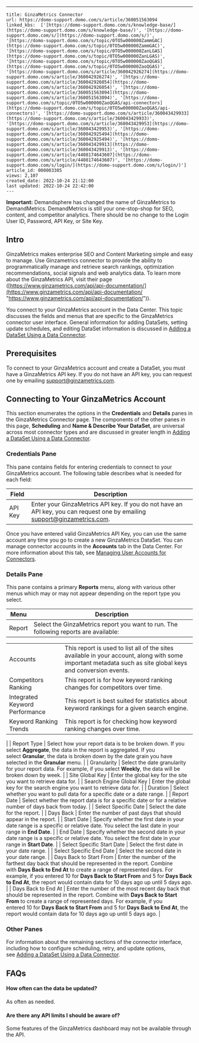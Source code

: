 ---
    title: GinzaMetrics Connector
    url: https://domo-support.domo.com/s/article/360051563094
    linked_kbs:  ['[https://domo-support.domo.com/s/knowledge-base/](https://domo-support.domo.com/s/knowledge-base/)', '[https://domo-support.domo.com/s/](https://domo-support.domo.com/s/)', '[https://domo-support.domo.com/s/topic/0TO5w000000ZammGAC](https://domo-support.domo.com/s/topic/0TO5w000000ZammGAC)', '[https://domo-support.domo.com/s/topic/0TO5w000000ZanLGAS](https://domo-support.domo.com/s/topic/0TO5w000000ZanLGAS)', '[https://domo-support.domo.com/s/topic/0TO5w000000ZaoQGAS](https://domo-support.domo.com/s/topic/0TO5w000000ZaoQGAS)', '[https://domo-support.domo.com/s/article/360042926274](https://domo-support.domo.com/s/article/360042926274)', '[https://domo-support.domo.com/s/article/360042926054](https://domo-support.domo.com/s/article/360042926054)', '[https://domo-support.domo.com/s/article/360051563094](https://domo-support.domo.com/s/article/360051563094)', '[https://domo-support.domo.com/s/topic/0TO5w000000ZaoQGAS/api-connectors](https://domo-support.domo.com/s/topic/0TO5w000000ZaoQGAS/api-connectors)', '[https://domo-support.domo.com/s/article/360043429933](https://domo-support.domo.com/s/article/360043429933)', '[https://domo-support.domo.com/s/article/360043429953](https://domo-support.domo.com/s/article/360043429953)', '[https://domo-support.domo.com/s/article/360042925494](https://domo-support.domo.com/s/article/360042925494)', '[https://domo-support.domo.com/s/article/360043429913](https://domo-support.domo.com/s/article/360043429913)', '[https://domo-support.domo.com/s/article/4408174643607](https://domo-support.domo.com/s/article/4408174643607)', '[https://domo-support.domo.com/s/login/](https://domo-support.domo.com/s/login/)']
    article_id: 000003305
    views: 2,107
    created_date: 2022-10-24 21:12:00
    last updated: 2022-10-24 22:42:00
    ---








**Important:** Demandsphere has changed the name of GinzaMetrics to DemandMetrics. DemandMetrics is still your one-stop-shop for SEO, content, and competitor analytics. There should be no change to the Login User ID, Password, API Key, or Site Key.



Intro
-----


GinzaMetrics makes enterprise SEO and Content Marketing simple and easy to manage. Use Ginzametrics connector to provide the ability to programmatically manage and retrieve search rankings, optimization recommendations, social signals and web analytics data. To learn more about the GinzaMetrics API, visit their page ([https://www.ginzametrics.com/api/api-documentation/](https://www.ginzametrics.com/api/api-documentation/ "https://www.ginzametrics.com/api/api-documentation/")).


You connect to your GinzaMetrics account in the Data Center. This topic discusses the fields and menus that are specific to the GinzaMetrics connector user interface. General information for adding DataSets, setting update schedules, and editing DataSet information is discussed in [Adding a DataSet Using a Data Connector](/s/article/360042926274).


Prerequisites
-------------


To connect to your GinzaMetrics account and create a DataSet, you must have a GinzaMetrics API key. If you do not have an API key, you can request one by emailing [support@ginzametrics.com](mailto:support@ginzametrics.com "mailto:support@ginzametrics.com"). 


Connecting to Your GinzaMetrics Account
---------------------------------------


This section enumerates the options in the **Credentials** and **Details** panes in the GinzaMetrics Connector page. The components of the other panes in this page, **Scheduling** and **Name & Describe Your DataSet**, are universal across most connector types and are discussed in greater length in [Adding a DataSet Using a Data Connector](/s/article/360042926274 "Adding a DataSet Using a Data Connector").


### Credentials Pane


This pane contains fields for entering credentials to connect to your GinzaMetrics account. The following table describes what is needed for each field:  




| Field | Description |
| --- | --- |
| API Key | Enter your GinzaMetrics API key. If you do not have an API key, you can request one by emailing [support@ginzametrics.com](mailto:support@ginzametrics.com "mailto:support@ginzametrics.com"). |


Once you have entered valid GinzaMetrics API Key, you can use the same account any time you go to create a new GinzaMetrics DataSet. You can manage connector accounts in the **Accounts** tab in the Data Center. For more information about this tab, see [Managing User Accounts for Connectors](/s/article/360042926054 "Managing User Accounts for Connectors").


### Details Pane


This pane contains a primary **Reports** menu, along with various other menus which may or may not appear depending on the report type you select.




| Menu | Description |
| --- | --- |
| Report | Select the GinzaMetrics report you want to run. The following reports are available:

|  |  |
| --- | --- |
| Accounts | This report is used to list all of the sites available in your account, along with some important metadata such as site global keys and conversion events. |
| Competitors Ranking | This report is for how keyword ranking changes for competitors over time. |
| Integrated Keyword Performance | This report is best suited for statistics about keyword rankings for a given search engine. |
| Keyword Ranking Trends | This report is for checking how keyword ranking changes over time. |

 |
| Report Type | Select how your report data is to be broken down. If you select **Aggregate**, the data in the report is aggregated. If you select **Granular**, the data is broken down by the date grain you have selected in the **Granular** menu. |
| Granularity | Select the date granularity for your report data. For example, if you select **Weekly**, the data will be broken down by week. |
| Site Global Key | Enter the global key for the site you want to retrieve data for. |
| Search Engine Global Key | Enter the global key for the search engine you want to retrieve data for. |
| Duration | Select whether you want to pull data for a specific date or a date range. |
| Report Date | Select whether the report data is for a specific date or for a relative number of days back from today. |
| Select Specific Date | Select the date for the report. |
| Days Back | Enter the number of past days that should appear in the report. |
| Start Date | Specify whether the first date in your date range is a specific or relative date. You select the last date in your range in **End Date**. |
| End Date | Specify whether the second date in your date range is a specific or relative date. You select the first date in your range in **Start Date**. |
| Select Specific Start Date | Select the first date in your date range. |
| Select Specific End Date | Select the second date in your date range. |
| Days Back to Start From | Enter the number of the farthest day back that should be represented in the report. Combine with **Days Back to End At** to create a range of represented days.
For example, if you entered 10 for **Days Back to Start From** and 5 for **Days Back to End At**, the report would contain data for 10 days ago up until 5 days ago. |
| Days Back to End At | Enter the number of the most recent day back that should be represented in the report. Combine with **Days Back to Start From** to create a range of represented days.
For example, if you entered 10 for **Days Back to Start From** and 5 for **Days Back to End At**, the report would contain data for 10 days ago up until 5 days ago. |


### Other Panes


For information about the remaining sections of the connector interface, including how to configure scheduling, retry, and update options, see [Adding a DataSet Using a Data Connector](/s/article/360042926274).


FAQs
----


#### How often can the data be updated?


As often as needed.


#### Are there any API limits I should be aware of?


Some features of the GinzaMetrics dashboard may not be available through the API.

